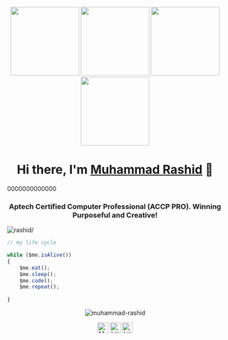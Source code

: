 <p align="center"> <img src="https://octodex.github.com/images/vinyltocat.png" height="160px" width="160px"> <img src="https://octodex.github.com/images/daftpunktocat-thomas.gif" height="160px" width="160px"> <img src="https://octodex.github.com/images/daftpunktocat-guy.gif" height="160px" width="160px"> <img src="https://octodex.github.com/images/Robotocat.png" height="160px" width="160px"></p>

<h1 align="center">Hi there, I'm <a href="https://iamrashy.netlify.app/"  target="_blank">Muhammad Rashid</a> 👋</h1> 0000000000000
    
<h3 align="center">Aptech Certified Computer Professional (ACCP PRO). Winning Purposeful and Creative!</h3>
<p align="left"> <img src="https://komarev.com/ghpvc/?username=MdRashid62&style=flat&color=blue" alt=rashid/> </p>

````js
// my life cycle

while ($me.isAlive())
{
    $me.eat();
    $me.sleep();
    $me.code();
    $me.repeat();
    
}
````

<p align="center"> <img src="https://github-readme-stats.vercel.app/api?username=MdRashid62&count_private=true&show_icons=true&theme=radical" alt=muhammad-rashid /> </p>


<p align="center"> 
<a href="https://twitter.com/Mr62Rashy" target="blank"><img align="center" src=https://cdn.jsdelivr.net/npm/simple-icons@3.0.1/icons/twitter.svg alt="Mr62Rashy" height="25" width="25" /></a>
<a href="https://www.linkedin.com/in/mdrashid62/" target="blank"><img align="center" src=https://cdn.jsdelivr.net/npm/simple-icons@3.0.1/icons/linkedin.svg alt="https://www.linkedin.com/in/mdrashid62/" height="25" width="25" /></a>   
    <a href="https://www.instagram.com/rockin_rashid/" target="blank"><img align="center" src=https://cdn.jsdelivr.net/npm/simple-icons@3.0.1/icons/instagram.svg alt="https://www.linkedin.com/in/mdrashid62/" height="25" width="25" /></a>
</p>
